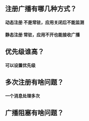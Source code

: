 
## 注册广播有哪几种方式？
#### 动态注册 不是常驻，应用关闭后不能监测
#### 静态注册 常驻，应用不开也能接收广播

## 优先级谁高？
#### <intent-filter android:priority="9">
#### 可以设置优先级
  
## 多次注册有啥问题？
#### 一个消息处理多次

## 广播阻塞有啥问题？
